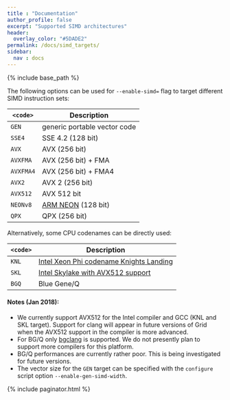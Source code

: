 ```yaml
---
title : "Documentation"
author_profile: false
excerpt: "Supported SIMD architectures"
header:
  overlay_color: "#5DADE2"
permalink: /docs/simd_targets/
sidebar:
  nav : docs
---
```

{% include base_path %}

The following options can be used for `--enable-simd=` flag to target different SIMD instruction sets:

| `<code>`    | Description                            |
| ----------- | -------------------------------------- |
| `GEN`       | generic portable vector code           |
| `SSE4`      | SSE 4.2 (128 bit)                      |
| `AVX`       | AVX (256 bit)                          |
| `AVXFMA`    | AVX (256 bit) + FMA                    |
| `AVXFMA4`   | AVX (256 bit) + FMA4                   |
| `AVX2`      | AVX 2 (256 bit)                        |
| `AVX512`    | AVX 512 bit                            |
| `NEONv8`    | [ARM NEON](http://infocenter.arm.com/help/index.jsp?topic=/com.arm.doc.den0024a/ch07s03.html) (128 bit)  
| `QPX`       | QPX (256 bit)                          |

Alternatively, some CPU codenames can be directly used:

| `<code>`    | Description                            |
| ----------- | -------------------------------------- |
| `KNL`       | [Intel Xeon Phi codename Knights Landing](http://ark.intel.com/products/codename/48999/Knights-Landing) |
| `SKL`       | [Intel Skylake with AVX512 support](https://ark.intel.com/products/codename/37572/Skylake) |
| `BGQ`       | Blue Gene/Q                            |


#### Notes (Jan 2018):
* We currently support AVX512 for the Intel compiler and GCC (KNL and SKL target). Support for clang will appear in future 
  versions of Grid when the AVX512 support in the compiler is more advanced.
* For BG/Q only [bgclang](http://trac.alcf.anl.gov/projects/llvm-bgq) is supported. We do not presently plan to support more compilers for this platform.
* BG/Q performances are currently rather poor. This is being investigated for future versions.
* The vector size for the `GEN` target can be specified with the `configure` script option `--enable-gen-simd-width`.



{% include paginator.html %}